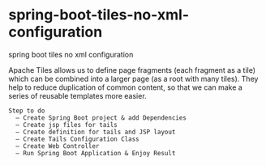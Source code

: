 # spring-boot-tiles-no-xml-configuration
spring boot tiles no xml configuration

Apache Tiles allows us to define page fragments (each fragment as a tile) which can be combined into a larger page (as a root with many tiles). They help to reduce duplication of common content, so that we can make a series of reusable templates more easier.
    
    Step to do
      – Create Spring Boot project & add Dependencies
      – Create jsp files for tails
      – Create definition for tails and JSP layout
      – Create Tails Configuration Class
      – Create Web Controller
      – Run Spring Boot Application & Enjoy Result
